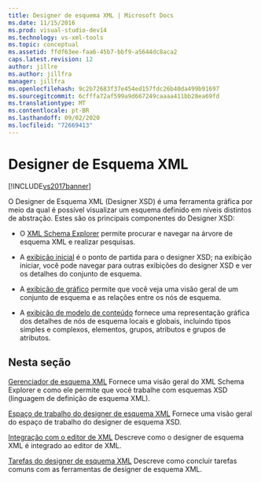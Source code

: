 ```yaml
---
title: Designer de esquema XML | Microsoft Docs
ms.date: 11/15/2016
ms.prod: visual-studio-dev14
ms.technology: vs-xml-tools
ms.topic: conceptual
ms.assetid: ffdf63ee-faa6-45b7-bbf9-a5644dc8aca2
caps.latest.revision: 12
author: jillre
ms.author: jillfra
manager: jillfra
ms.openlocfilehash: 9c2b72683f37e454ed157fdc26b40da499b91697
ms.sourcegitcommit: 6cfffa72af599a9d667249caaaa411bb28ea69fd
ms.translationtype: MT
ms.contentlocale: pt-BR
ms.lasthandoff: 09/02/2020
ms.locfileid: "72669413"
---
```

# <a name="xml-schema-designer"></a>Designer de Esquema XML
[!INCLUDE[vs2017banner](../includes/vs2017banner.md)]

O Designer de Esquema XML (Designer XSD) é uma ferramenta gráfica por meio da qual é possível visualizar um esquema definido em níveis distintos de abstração. Estes são os principais componentes do Designer XSD:

- O [XML Schema Explorer](../xml-tools/xml-schema-explorer.md) permite procurar e navegar na árvore de esquema XML e realizar pesquisas.

- A [exibição inicial](../xml-tools/start-view.md) é o ponto de partida para o designer XSD; na exibição iniciar, você pode navegar para outras exibições do designer XSD e ver os detalhes do conjunto de esquema.

- A [exibição de gráfico](../xml-tools/graph-view.md) permite que você veja uma visão geral de um conjunto de esquema e as relações entre os nós de esquema.

- A [exibição de modelo de conteúdo](../xml-tools/content-model-view.md) fornece uma representação gráfica dos detalhes de nós de esquema locais e globais, incluindo tipos simples e complexos, elementos, grupos, atributos e grupos de atributos.

## <a name="in-this-section"></a>Nesta seção
 [Gerenciador de esquema XML](../xml-tools/xml-schema-explorer.md) Fornece uma visão geral do XML Schema Explorer e como ele permite que você trabalhe com esquemas XSD (linguagem de definição de esquema XML).

 [Espaço de trabalho do designer de esquema XML](../xml-tools/xml-schema-designer-workspace.md) Fornece uma visão geral do espaço de trabalho do designer de esquema XSD.

 [Integração com o editor de XML](../xml-tools/integration-with-xml-editor.md) Descreve como o designer de esquema XML é integrado ao editor de XML.

 [Tarefas do designer de esquema XML](../xml-tools/xml-schema-designer-tasks.md) Descreve como concluir tarefas comuns com as ferramentas de designer de esquema XML.

